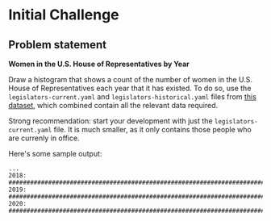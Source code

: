 # Initial Challenge

## Problem statement

**Women in the U.S. House of Representatives by Year**

Draw a histogram that shows a count of the number of women in the U.S. House of Representatives each year that it has existed. To do so, use the `legislators-current.yaml` and `legislators-historical.yaml` files from [this dataset](https://github.com/unitedstates/congress-legislators), which combined contain all the relevant data required.

Strong recommendation: start your development with just the `legislators-current.yaml` file. It is much smaller, as it only contains those people who are currenly in office.

Here's some sample output:

```
...
2018:  ###################################################################################
2019:  ############################################################################
2020:  ####################################################################################
```


